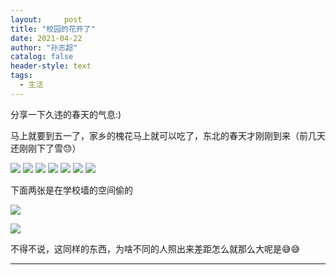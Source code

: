```yaml
---
layout:     post
title: "校园的花开了"
date: 2021-04-22
author: "孙志超"
catalog: false
header-style: text
tags:
  - 生活
---
```


分享一下久违的春天的气息:)

马上就要到五一了，家乡的槐花马上就可以吃了，东北的春天才刚刚到来（前几天还刚刚下了雪😓）

![](https://tuchuang-01.oss-cn-beijing.aliyuncs.com/img/IMG_20210422_081014.jpg)
![](https://tuchuang-01.oss-cn-beijing.aliyuncs.com/img/IMG_20210422_081030.jpg)
![](https://tuchuang-01.oss-cn-beijing.aliyuncs.com/img/IMG_20210422_080959.jpg)
![](https://tuchuang-01.oss-cn-beijing.aliyuncs.com/img/IMG_20210422_080951.jpg)
![](https://tuchuang-01.oss-cn-beijing.aliyuncs.com/img/IMG_20210422_080948.jpg)
![](https://tuchuang-01.oss-cn-beijing.aliyuncs.com/img/IMG_20210422_080931.jpg)
![](https://tuchuang-01.oss-cn-beijing.aliyuncs.com/img/IMG_20210422_080921.jpg)

下面两张是在学校墙的空间偷的

![](https://tuchuang-01.oss-cn-beijing.aliyuncs.com/img/1618977458853.jpeg)

![](https://tuchuang-01.oss-cn-beijing.aliyuncs.com/img/1618977455388.jpeg)

不得不说，这同样的东西，为啥不同的人照出来差距怎么就那么大呢是😅😅

***


